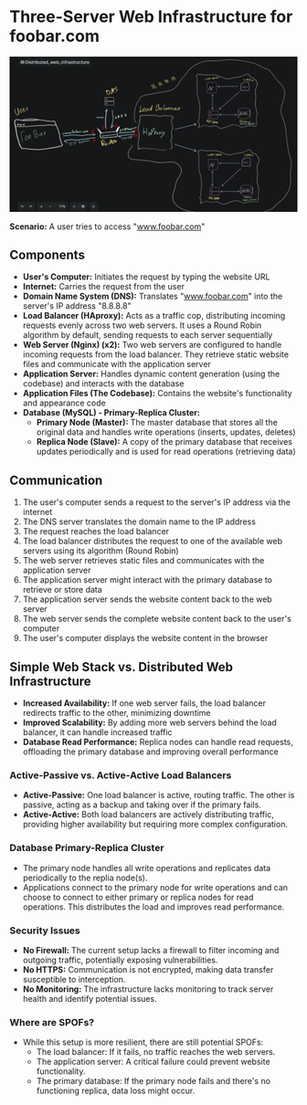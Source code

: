 # Three-Server Web Infrastructure for foobar.com

![Distributed Infrastructure Design](images/Distributed_web_infrastructure.jpg)

**Scenario:** A user tries to access "www.foobar.com"

## Components
* **User's Computer:** Initiates the request by typing the website URL
* **Internet:** Carries the request from the user
* **Domain Name System (DNS):** Translates "www.foobar.com" into the server's IP address "8.8.8.8"
* **Load Balancer (HAproxy):** Acts as a traffic cop, distributing incoming requests evenly across two web servers. It uses a Round Robin algorithm by default, sending requests to each server sequentially
* **Web Server (Nginx) (x2):** Two web servers are configured to handle incoming requests from the load balancer. They retrieve static website files and communicate with the application server
* **Application Server:** Handles dynamic content generation (using the codebase) and interacts with the database
* **Application Files (The Codebase):** Contains the website's functionality and appearance code
* **Database (MySQL) - Primary-Replica Cluster:**
	- **Primary Node (Master):** The master database that stores all the original data and handles write operations (inserts, updates, deletes)
	- **Replica Node (Slave):** A copy of the primary database that receives updates periodically and is used for read operations (retrieving data)


## Communication
1. The user's computer sends a request to the server's IP address via the internet
2. The DNS server translates the domain name to the IP address
3. The request reaches the load balancer
4. The load balancer distributes the request to one of the available web servers using its algorithm (Round Robin)
5. The web server retrieves static files and communicates with the application server
6. The application server might interact with the primary database to retrieve or store data
7. The application server sends the website content back to the web server
8. The web server sends the complete website content back to the user's computer
9. The user's computer displays the website content in the browser


## Simple Web Stack vs. Distributed Web Infrastructure
- **Increased Availability:** If one web server fails, the load balancer redirects traffic to the other, minimizing downtime
- **Improved Scalability:** By adding more web servers behind the load balancer, it can handle increased traffic
- **Database Read Performance:** Replica nodes can handle read requests, offloading the primary database and improving overall performance


### Active-Passive vs. Active-Active Load Balancers
- **Active-Passive:** One load balancer is active, routing traffic. The other is passive, acting as a backup and taking over if the primary fails.
- **Active-Active:** Both load balancers are actively distributing traffic, providing higher availability but requiring more complex configuration.


### Database Primary-Replica Cluster
- The primary node handles all write operations and replicates data periodically to the replia node(s).
- Applications connect to the primary node for write operations and can choose to connect to either primary or replica nodes for read operations. This distributes the load and improves read performance.


### Security Issues
* **No Firewall:** The current setup lacks a firewall to filter incoming and outgoing traffic, potentially exposing vulnerabilities.
* **No HTTPS:** Communication is not encrypted, making data transfer susceptible to interception.
* **No Monitoring:** The infrastructure lacks monitoring to track server health and identify potential issues.


### Where are SPOFs?
* While this setup is more resilient, there are still potential SPOFs:
	- The load balancer: If it fails, no traffic reaches the web servers.
	- The application server: A critical failure could prevent website functionality.
	- The primary database: If the primary node fails and there's no functioning replica, data loss might occur.
